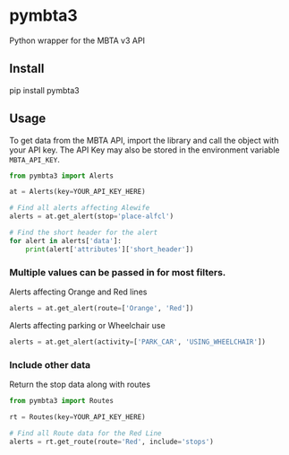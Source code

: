 # pymbta3
Python wrapper for the MBTA v3 API

## Install

pip install pymbta3

## Usage

To get data from the MBTA API, import the library and call the object with your API key. The API Key may also be stored in the environment variable ``MBTA_API_KEY``.

```python
from pymbta3 import Alerts

at = Alerts(key=YOUR_API_KEY_HERE)

# Find all alerts affecting Alewife
alerts = at.get_alert(stop='place-alfcl')

# Find the short header for the alert
for alert in alerts['data']:
    print(alert['attributes']['short_header'])
```

### Multiple values can be passed in for most filters.

Alerts affecting Orange and Red lines
```python
alerts = at.get_alert(route=['Orange', 'Red'])
```

Alerts affecting parking or Wheelchair use
```python
alerts = at.get_alert(activity=['PARK_CAR', 'USING_WHEELCHAIR'])
```

### Include other data
Return the stop data along with routes
```python
from pymbta3 import Routes

rt = Routes(key=YOUR_API_KEY_HERE)

# Find all Route data for the Red Line
alerts = rt.get_route(route='Red', include='stops')




```


